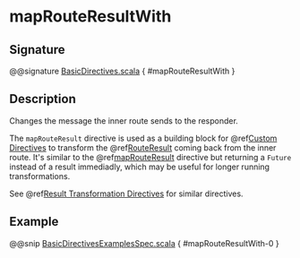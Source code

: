 <a id="maprouteresultwith"></a>
# mapRouteResultWith

## Signature

@@signature [BasicDirectives.scala](../../../../../../../../../akka-http/src/main/scala/akka/http/scaladsl/server/directives/BasicDirectives.scala) { #mapRouteResultWith }

## Description

Changes the message the inner route sends to the responder.

The `mapRouteResult` directive is used as a building block for @ref[Custom Directives](../custom-directives.md#custom-directives) to transform the
@ref[RouteResult](../../routes.md#routeresult) coming back from the inner route. It's similar to the @ref[mapRouteResult](mapRouteResult.md#maprouteresult) directive but
returning a `Future` instead of a result immediadly, which may be useful for longer running transformations.

See @ref[Result Transformation Directives](index.md#result-transformation-directives) for similar directives.

## Example

@@snip [BasicDirectivesExamplesSpec.scala](../../../../../../../test/scala/docs/http/scaladsl/server/directives/BasicDirectivesExamplesSpec.scala) { #mapRouteResultWith-0 }
